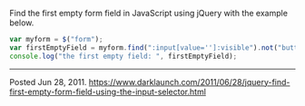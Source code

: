 Find the first empty form field in JavaScript using jQuery with the example below.

```javascript
var myform = $("form");
var firstEmptyField = myform.find(":input[value='']:visible").not("button").filter(":first")
console.log("the first empty field: ", firstEmptyField);
```

---


Posted Jun 28, 2011.
https://www.darklaunch.com/2011/06/28/jquery-find-first-empty-form-field-using-the-input-selector.html